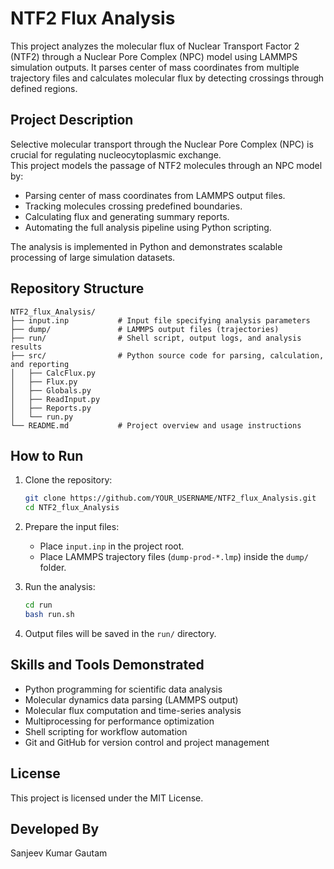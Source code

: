 # NTF2 Flux Analysis

This project analyzes the molecular flux of Nuclear Transport Factor 2 (NTF2) through a Nuclear Pore Complex (NPC) model using LAMMPS simulation outputs. It parses center of mass coordinates from multiple trajectory files and calculates molecular flux by detecting crossings through defined regions.

## Project Description

Selective molecular transport through the Nuclear Pore Complex (NPC) is crucial for regulating nucleocytoplasmic exchange.  
This project models the passage of NTF2 molecules through an NPC model by:

- Parsing center of mass coordinates from LAMMPS output files.
- Tracking molecules crossing predefined boundaries.
- Calculating flux and generating summary reports.
- Automating the full analysis pipeline using Python scripting.

The analysis is implemented in Python and demonstrates scalable processing of large simulation datasets.

## Repository Structure

```
NTF2_flux_Analysis/
├── input.inp           # Input file specifying analysis parameters
├── dump/               # LAMMPS output files (trajectories)
├── run/                # Shell script, output logs, and analysis results
├── src/                # Python source code for parsing, calculation, and reporting
│   ├── CalcFlux.py
│   ├── Flux.py
│   ├── Globals.py
│   ├── ReadInput.py
│   ├── Reports.py
│   └── run.py
└── README.md           # Project overview and usage instructions
```

## How to Run

1. Clone the repository:
   ```bash
   git clone https://github.com/YOUR_USERNAME/NTF2_flux_Analysis.git
   cd NTF2_flux_Analysis
   ```

2. Prepare the input files:
   - Place `input.inp` in the project root.
   - Place LAMMPS trajectory files (`dump-prod-*.lmp`) inside the `dump/` folder.

3. Run the analysis:
   ```bash
   cd run
   bash run.sh
   ```

4. Output files will be saved in the `run/` directory.

## Skills and Tools Demonstrated

- Python programming for scientific data analysis
- Molecular dynamics data parsing (LAMMPS output)
- Molecular flux computation and time-series analysis
- Multiprocessing for performance optimization
- Shell scripting for workflow automation
- Git and GitHub for version control and project management

## License

This project is licensed under the MIT License.

## Developed By

Sanjeev Kumar Gautam
